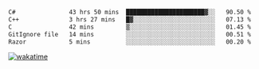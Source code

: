 <!--START_SECTION:waka-->

```txt
C#               43 hrs 50 mins  ██████████████████████▓░░   90.50 %
C++              3 hrs 27 mins   █▓░░░░░░░░░░░░░░░░░░░░░░░   07.13 %
C                42 mins         ▒░░░░░░░░░░░░░░░░░░░░░░░░   01.45 %
GitIgnore file   14 mins         ░░░░░░░░░░░░░░░░░░░░░░░░░   00.51 %
Razor            5 mins          ░░░░░░░░░░░░░░░░░░░░░░░░░   00.20 %
```

<!--END_SECTION:waka-->
[![wakatime](https://wakatime.com/badge/user/6c2f442e-41b4-42e3-bc06-d5d8203ad1da.svg)](https://wakatime.com/@6c2f442e-41b4-42e3-bc06-d5d8203ad1da)
